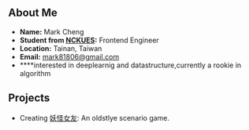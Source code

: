 ## About Me

* **Name:** Mark Cheng
* **Student from [NCKUES](http://earth.ncku.edu.tw/):** Frontend Engineer
* **Location:** Tainan, Taiwan
* **Email:** mark81806@gmail.com 
* ****interested in deeplearnig and datastructure,currently a rookie in algorithm
## Projects

* Creating [妖怪女友](https://kjj6198.github.io/resume/): An oldstlye scenario game.


<!---
mark81806/mark81806 is a ✨ special ✨ repository because its `README.md` (this file) appears on your GitHub profile.
You can click the Preview link to take a look at your changes.
--->
